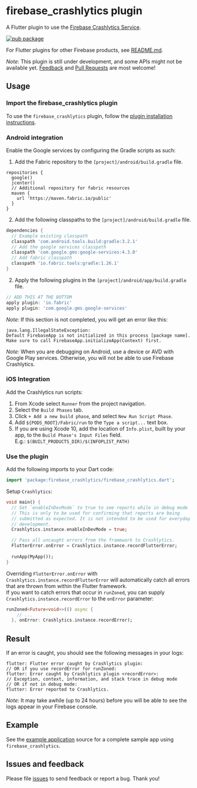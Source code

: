# firebase_crashlytics plugin

A Flutter plugin to use the [Firebase Crashlytics Service](https://firebase.google.com/docs/crashlytics/).

[![pub package](https://img.shields.io/pub/v/firebase_crashlytics.svg)](https://pub.dartlang.org/packages/firebase_crashlytics)

For Flutter plugins for other Firebase products, see [README.md](https://github.com/FirebaseExtended/flutterfire/blob/master/README.md).

*Note*: This plugin is still under development, and some APIs might not be available yet. [Feedback](https://github.com/flutter/flutter/issues) and [Pull Requests](https://github.com/FirebaseExtended/flutterfire/pulls) are most welcome!

## Usage

### Import the firebase_crashlytics plugin

To use the `firebase_crashlytics` plugin, follow the [plugin installation instructions](https://pub.dartlang.org/packages/firebase_crashlytics#pub-pkg-tab-installing).

### Android integration

Enable the Google services by configuring the Gradle scripts as such:

1. Add the Fabric repository to the `[project]/android/build.gradle` file.
```
repositories {
  google()
  jcenter()
  // Additional repository for fabric resources
  maven {
    url 'https://maven.fabric.io/public'
  }
}
```

2. Add the following classpaths to the `[project]/android/build.gradle` file.
```gradle
dependencies {
  // Example existing classpath
  classpath 'com.android.tools.build:gradle:3.2.1'
  // Add the google services classpath
  classpath 'com.google.gms:google-services:4.3.0'
  // Add fabric classpath
  classpath 'io.fabric.tools:gradle:1.26.1'
}
```

2. Apply the following plugins in the `[project]/android/app/build.gradle` file.
```gradle
// ADD THIS AT THE BOTTOM
apply plugin: 'io.fabric'
apply plugin: 'com.google.gms.google-services'
```

*Note:* If this section is not completed, you will get an error like this:
```
java.lang.IllegalStateException:
Default FirebaseApp is not initialized in this process [package name].
Make sure to call FirebaseApp.initializeApp(Context) first.
```

*Note:* When you are debugging on Android, use a device or AVD with Google Play services.
Otherwise, you will not be able to use Firebase Crashlytics.

### iOS Integration

Add the Crashlytics run scripts:

1. From Xcode select `Runner` from the project navigation.
1. Select the `Build Phases` tab.
1. Click `+ Add a new build phase`, and select `New Run Script Phase`.
1. Add `${PODS_ROOT}/Fabric/run` to the `Type a script...` text box.
1. If you are using Xcode 10, add the location of `Info.plist`, built by your app, to the `Build Phase's Input Files` field.  
   E.g.: `$(BUILT_PRODUCTS_DIR)/$(INFOPLIST_PATH)`

### Use the plugin

Add the following imports to your Dart code:
```dart
import 'package:firebase_crashlytics/firebase_crashlytics.dart';
```

Setup `Crashlytics`:
```dart
void main() {
  // Set `enableInDevMode` to true to see reports while in debug mode
  // This is only to be used for confirming that reports are being
  // submitted as expected. It is not intended to be used for everyday
  // development.
  Crashlytics.instance.enableInDevMode = true;

  // Pass all uncaught errors from the framework to Crashlytics.
  FlutterError.onError = Crashlytics.instance.recordFlutterError;
  
  runApp(MyApp());
}
```

Overriding `FlutterError.onError` with `Crashlytics.instance.recordFlutterError`  will automatically catch all 
errors that are thrown from within the Flutter framework.  
If you want to catch errors that occur in `runZoned`, 
you can supply `Crashlytics.instance.recordError` to the `onError` parameter:
```dart
runZoned<Future<void>>(() async {
    // ...
  }, onError: Crashlytics.instance.recordError);
``` 

## Result

If an error is caught, you should see the following messages in your logs:
```
flutter: Flutter error caught by Crashlytics plugin:
// OR if you use recordError for runZoned:
flutter: Error caught by Crashlytics plugin <recordError>:
// Exception, context, information, and stack trace in debug mode
// OR if not in debug mode:
flutter: Error reported to Crashlytics.
```

*Note:* It may take awhile (up to 24 hours) before you will be able to see the logs appear in your Firebase console.

## Example

See the [example application](https://github.com/FirebaseExtended/flutterfire/tree/master/packages/firebase_crashlytics/example) source
for a complete sample app using `firebase_crashlytics`.

## Issues and feedback

Please file [issues](https://github.com/flutter/flutter/issues/new)
to send feedback or report a bug. Thank you!
